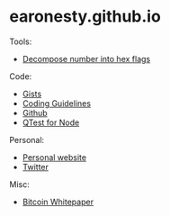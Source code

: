 # earonesty.github.io

Tools:

* [Decompose number into hex flags](https://earonesty.github.io/decompose_hex.html)

Code:

* [Gists](https://gist.github.com/earonesty)
* [Coding Guidelines](https://gist.github.com/earonesty/ccee25a56be7adeb5f670cf44e5fa479)
* [Github](https://github.com/earonesty)
* [QTest for Node](https://www.npmjs.com/package/@atakama/qtest)

Personal:

* [Personal website](https://documentroot.com)
* [Twitter](https://twitter.com/simulx)

Misc:

 * [Bitcoin Whitepaper](bitcoin.pdf)

